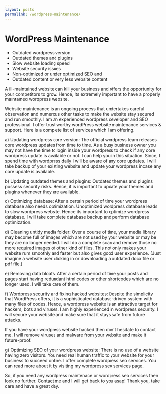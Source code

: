 ```yaml
---
layout: posts
permalink: /wordpress-maintenance/
---
```


# WordPress Maintenance

- Outdated wordpress version
- Outdated themes and plugins
- Slow website loading speed
- Website security issues
- Non-optimized or under optimized SEO and 
- Outdated content or very less website content

A ill-maintained website can kill your business and offers the opportunity for your competitors to grow. Hence, its extremely important to have a properly maintained wordpress website.

Website maintenance is an ongoing process that undertakes careful observation and numerous other tasks to make the website stay secured and run smoothly. I am an experienced wordpress developer and SEO professional. I offer trust worthy wordPress website maintenance services & support. Here is a complete list of services which I am offering.

a) Updating wordpress core version: The official wordpress team releases core wordpress updates from time to time. As a busy business owner you may not have the time to login inside your wordpress to check if any core wordpress update is available or not. I can help you in this situation. Since, I spend time with wordpress daily I will be aware of any core updates. I will take backup of your existing website and update your wordpress incase any core update is available.

b) Updating outdated themes and plugins: Outdated themes and plugins possess security risks. Hence, it is important to update your themes and plugins whenever they are available.

c) Optimizing database: After a certain period of time your wordpress database also needs optimization. Unoptimized wordpress database leads to slow wordpress website. Hence its important to optimize wordpress database. I will take complete database backup and perform database optimization.

d) Cleaning untidy media folder: Over a course of time, your media library may become full of images which are not used by your website or may be they are no longer needed. I will do a complete scan and remove those no more required images of other kind of files. This not only makes your website rum smoothly and faster but also gives good user experience. (Just imagine a website user clicking in or downloading a outdated docx file or pdf file.)

e) Removing data bloats: After a certain period of time your posts and pages start having redundant html codes or other shortcodes which are no longer used. I will take care of them.

f) Wordpress security and fixing hacked websites: Despite the simplicity that WordPress offers, it is a sophisticated database-driven system with many files of codes. Hence, a wordpress website is an attractive target for hackers, bots and viruses. I am highly experienced in wordpress security. I will secure your website and make sure that it stays safe from future attacks.

If you have your wordpress website hacked then don't hesitate to contact me. I will remove viruses and malware from your website and make it future-proof.

g) Optimizing SEO of your wordpress website: There is no use of a website having zero visitors. You need real human traffic to your website for your business to succeed online. I offer complete wordpress seo services. You can read more about it by visiting my wordpress seo services page.

So, if you need any wordpress maintenace or wordpress seo services then look no further. [Contact me](https://sndn.github.io/contact) and I will get back to you asap! Thank you, take care and have a great day.